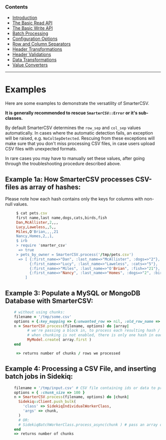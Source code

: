 
### Contents

  * [Introduction](./_introduction.md)
  * [The Basic Read API](./basic_read_api.md)
  * [The Basic Write API](./basic_write_api.md)
  * [Batch Processing](././batch_processing.md)
  * [Configuration Options](./options.md)
  * [Row and Column Separators](./row_col_sep.md)
  * [Header Transformations](./header_transformations.md)
  * [Header Validations](./header_validations.md)
  * [Data Transformations](./data_transformations.md)
  * [Value Converters](./value_converters.md)
    
--------------    

# Examples

Here are some examples to demonstrate the versatility of SmarterCSV.

**It is generally recommended to rescue `SmarterCSV::Error` or it's sub-classes.**

By default SmarterCSV determines the `row_sep` and `col_sep` values automatically. In cases where the automatic detection fails, an exception will be raised, e.g. `NoColSepDetected`. Rescuing from these exceptions will make sure that you don't miss processing CSV files, in case users upload CSV files with unexpected formats.

In rare cases you may have to manually set these values, after going through the troubleshooting procedure described above.

## Example 1a: How SmarterCSV processes CSV-files as array of hashes:
Please note how each hash contains only the keys for columns with non-null values.

```ruby
     $ cat pets.csv
     first name,last name,dogs,cats,birds,fish
     Dan,McAllister,2,,,
     Lucy,Laweless,,5,,
     Miles,O'Brian,,,,21
     Nancy,Homes,2,,1,
     $ irb
     > require 'smarter_csv'
      => true
     > pets_by_owner = SmarterCSV.process('/tmp/pets.csv')
      => [ {:first_name=>"Dan", :last_name=>"McAllister", :dogs=>"2"},
           {:first_name=>"Lucy", :last_name=>"Laweless", :cats=>"5"},
           {:first_name=>"Miles", :last_name=>"O'Brian", :fish=>"21"},
           {:first_name=>"Nancy", :last_name=>"Homes", :dogs=>"2", :birds=>"1"}
         ]
```


## Example 3: Populate a MySQL or MongoDB Database with SmarterCSV:
```ruby
    # without using chunks:
    filename = '/tmp/some.csv'
    options = {:key_mapping => {:unwanted_row => nil, :old_row_name => :new_name}}
    n = SmarterCSV.process(filename, options) do |array|
          # we're passing a block in, to process each resulting hash / =row (the block takes array of hashes)
          # when chunking is not enabled, there is only one hash in each array
          MyModel.create( array.first )
    end

     => returns number of chunks / rows we processed
```

## Example 4: Processing a CSV File, and inserting batch jobs in Sidekiq:
```ruby
    filename = '/tmp/input.csv' # CSV file containing ids or data to process
    options = { :chunk_size => 100 }
    n = SmarterCSV.process(filename, options) do |chunk|
      Sidekiq::Client.push_bulk(
        'class' => SidekiqIndividualWorkerClass,
        'args' => chunk,
      )
      # OR:
      # SidekiqBatchWorkerClass.process_async(chunk ) # pass an array of hashes to Sidekiq workers for parallel processing
    end
    => returns number of chunks
```

